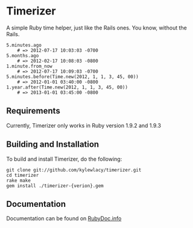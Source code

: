 Timerizer
=========
A simple Ruby time helper, just like the Rails ones. You know, without the Rails.

    5.minutes.ago
        # => 2012-07-17 10:03:03 -0700
    5.months.ago
        # => 2012-02-17 10:08:03 -0800
    1.minute.from_now
        # => 2012-07-17 10:09:03 -0700
    5.minutes.before(Time.new(2012, 1, 1, 3, 45, 00))
        # => 2012-01-01 03:40:00 -0800
    1.year.after(Time.new(2012, 1, 1, 3, 45, 00))
        # => 2013-01-01 03:45:00 -0800

Requirements
------------
Currently, Timerizer only works in Ruby version 1.9.2 and 1.9.3

Building and Installation
-------------------------
To build and install Timerizer, do the following:

    git clone git://github.com/kylewlacy/timerizer.git
    cd timerizer
    rake make
    gem install ./timerizer-{verion}.gem

Documentation
-------------
Documentation can be found on [RubyDoc.info](http://rdoc.info/github/kylewlacy/timerizer/master/frames)
